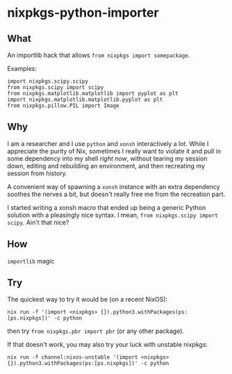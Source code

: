 # nixpkgs-python-importer

## What

An importlib hack that allows `from nixpkgs import somepackage`.

Examples:

    import nixpkgs.scipy.scipy
    from nixpkgs.scipy import scipy
    from nixpkgs.matplotlib.matplotlib import pyplot as plt
    import nixpkgs.matplotlib.matplotlib.pyplot as plt
    from nixpkgs.pillow.PIL import Image


## Why

I am a researcher and I use `python` and `xonsh` interactively a lot.
While I appreciate the purity of Nix, sometimes I really want to violate it
and pull in some dependency into my shell *right now*,
without tearing my session down, editing and rebuilding an environment,
and then recreating my session from history.

A convenient way of spawning a `xonsh` instance with an extra dependency
soothes the nerves a bit, but doesn't really free me from the recreation part.

I started writing a xonsh macro that ended up being a generic Python solution
with a pleasingly nice syntax. I mean, `from nixpkgs.scipy import scipy`.
Ain't that nice?


## How

`importlib` magic


## Try

The quickest way to try it would be (on a recent NixOS):

```
nix run -f '(import <nixpkgs> {}).python3.withPackages(ps:[ps.nixpkgs])' -c python
```
then try `from nixpkgs.pbr import pbr` (or any other package).


If that doesn't work, you may also try your luck with unstable nixpkgs:

```
nix run -f channel:nixos-unstable '(import <nixpkgs> {}).python3.withPackages(ps:[ps.nixpkgs])' -c python
```
